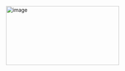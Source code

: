 <img width="309" height="161" alt="image" src="https://github.com/user-attachments/assets/1c011435-49c8-41c1-b3a6-67a6c7672e1c" />
